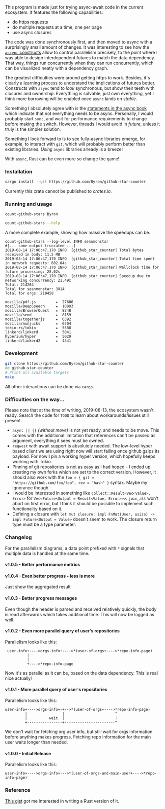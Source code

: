 This program is made just for trying async-await code in the current ecosystem.
It features the following capabilities:

 * do https requests
 * do multiple requests at a time, one per page
 * use async closures

The code was done synchronously first, and then moved to async with a surprisingly small amount of
changes.
It was interesting to see how the [`ascync` constructs](https://github.com/Byron/github-star-counter/blob/e3746b9182a28a9e9a9e8dd55cdb660f6b1b97df/src/lib.rs#L90)
allow to control parallelism precisely, to the point where I was able to design interdependent
futures to match the data dependency. That way, things run concurrently when they can run concurrently, 
which can be visualized neatly with a dependency graph.

The greatest difficulties were around getting https to work. Besides, it's clearly a learning process
to understand the implications of futures better. Constructs with `async` tend to _look_ synchronous,
but show their teeth with closures and ownership. Everything is solvable, just own everything, yet I think
more borrowing will be enabled once `async` lands on _stable_.

Something I absolutely agree with is the [statements in the async book](https://rust-lang.github.io/async-book/01_getting_started/02_why_async.html)
which indicate that not everything needs to be async. Personally, I would probably start `sync`, and
wait for performance requirements to change before making the switch. However, threads I would avoid in _future_,
unless it truly is the simpler solution.

Something I look forward to is to see fully-async libraries emerge, for example, to interact with `git`,
which will probably perform better than existing libraries. _Using_ `async` libraries already is a breeze!

With `async`, Rust can be even more so change the game!

### Installation

```bash
cargo install --git https://github.com/Byron/github-star-counter
```

Currently this crate cannot be published to _crates.io_.

### Running and usage

```bash
count-github-stars Byron
```

```bash
count-github-stars --help
```

A more complete example, showing how massive the speedups can be.
```
count-github-stars --log-level INFO seanmonstar
#[... some output truncated ...]
2019-08-14 17:06:47,170 INFO  [github_star_counter] Total bytes received in body: 11.5 MB
2019-08-14 17:06:47,170 INFO  [github_star_counter] Total time spent in network requests: 602.04s
2019-08-14 17:06:47,170 INFO  [github_star_counter] Wallclock time for future processing: 28.02s
2019-08-14 17:06:47,170 INFO  [github_star_counter] Speedup due to networking concurrency: 21.49x
Total: 214264
Total for seanmonstar: 3814
Total for orgs: 210450

mozilla/pdf.js         ★  27606
mozilla/DeepSpeech     ★  10893
mozilla/BrowserQuest   ★  8248
mozilla/send           ★  8159
mozilla/togetherjs     ★  6392
mozilla/nunjucks       ★  6204
tokio-rs/tokio         ★  5588
linkerd/linkerd        ★  5041
hyperium/hyper         ★  5029
linkerd/linkerd2       ★  4341
```

### Development

```bash
git clone https://github.com/Byron/github-star-counter
cd github-star-counter
# Print all available targets 
make
```

All other interactions can be done via `cargo`.

### Difficulties on the way...

Please note that at the time of writing, 2019-08-13, the ecosystem wasn't ready.
Search the code for `TODO` to learn about workarounds/issues still present.

* `async || {}` _(without move)_ is not yet ready, and needs to be move. This comes with the additional limitation that references can't be passed as argument, everything it sees must be owned.
* `reqwest` with await support is absolutely needed. The low-level hyper based client we are using right now will start failing once github gzips its payload. For now I pin a working hyper version, which hopefully keeps working with Tokio.
* Pinning of git repositories is not as easy as I had hoped - I ended up creating my own forks which are set to the correct version. However, it should also work with the `foo = { git = "https://github.com/foo/foo", rev = "hash" }` syntax. Maybe my ignorance though.
* I would be interested in something like `collect::Result<Vec<Value>, Error>` for `Vec<Future<Output = Result<Value, Error>>>`. `join_all` won't abort on first error, but I think it should be possible to implement such functionality based on it.
* Defining a closure with `let mut closure: impl FnMut(User, usize) -> impl Future<Output = Value>` doesn't seem to work. The closure return type must be a type parameter.

### Changelog

For the parallelism diagrams, a data point prefixed with `*` signals that multiple data is handled at the same time.

#### v1.0.5 - Better performance metrics

#### v1.0.4 - Even better progress - less is more

Just show the aggregated result

#### v1.0.3 - Better progress messages

Even though the header is parsed and received relatively quickly, the body is read afterwards which takes additional time.
This will now be logged as well.

#### v1.0.2 - Even more parallel query of user's repositories

Parallelism looks like this:
```
 user-info+---->orgs-info+---->*(user-of-orgs+---->*repo-info-page)
          |
          |
          +---->*repo-info-page
```
Now it's as parallel as it can be, based on the data dependency. This is real nice actually!

#### v1.0.1 - More parallel query of user's repositories

Parallelism looks like this:
```
user-info+---->orgs-info+-+-->*(user-of-orgs+---->*repo-info-page)
         |                |                       ^
         |          wait  |                       |
         +----------------+-----------------------^
```
We don't wait for fetching org user info, but still wait for orgs information before anything makes progress.
Fetching repo information for the main user waits longer than needed.

#### v1.0.0 - Initial Release

Parallelism looks like this:
```
user-info+---->orgs-info+--->*(user-of-orgs-and-main-user+---->*repo-info-page)
```

### Reference

[This gist](https://gist.github.com/yyx990803/7745157) got me interested in writing a Rust version of it.
